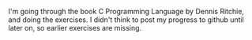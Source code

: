 I'm going through the book C Programming Language by Dennis Ritchie, and doing the exercises. I didn't think to post my progress to github until later on, so earlier exercises are missing.
